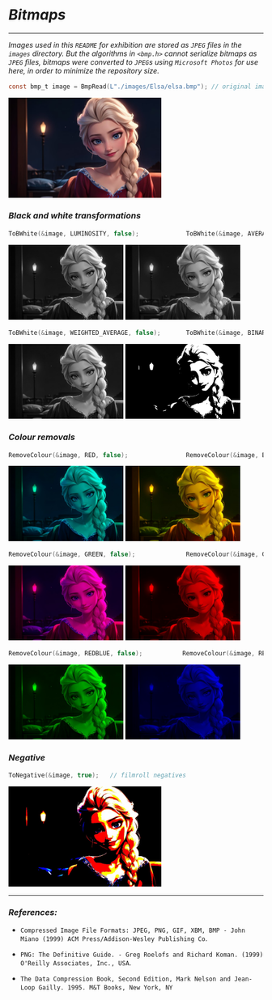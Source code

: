 # _Bitmaps_
---------

_Images used in this `README` for exhibition are stored as `JPEG` files in the `images` directory. But the algorithms in `<bmp.h>` cannot serialize bitmaps as `JPEG` files, bitmaps were converted to `JPEG`s using `Microsoft Photos` for use here, in order to minimize the repository size._

```C
const bmp_t image = BmpRead(L"./images/Elsa/elsa.bmp"); // original image
```
<img src="./images/Elsa/elsa.jpeg" width=60%>

### _Black and white transformations_

```C
ToBWhite(&image, LUMINOSITY, false);             ToBWhite(&image, AVERAGE, false);
```
<div>
<img src="./images/Elsa/elsa_lum.jpeg" width=45%>
<img src="./images/Elsa/elsa_average.jpeg" width=45%>
</div>

```C
ToBWhite(&image, WEIGHTED_AVERAGE, false);       ToBWhite(&image, BINARY, false);
```
<div>
<img src="./images/Elsa/elsa_waverage.jpeg" width=45%>
<img src="./images/Elsa/elsa_bin.jpeg" width=45%>
</div>

### _Colour removals_

```C
RemoveColour(&image, RED, false);                RemoveColour(&image, BLUE, false);
```
<div>
<img src="./images/Elsa/elsa_bg.jpeg" width=45%>
<img src="./images/Elsa/elsa_rg.jpeg" width=45%>
</div>

```C
RemoveColour(&image, GREEN, false);              RemoveColour(&image, GREENBLUE, false);
```
<div>
<img src="./images/Elsa/elsa_br.jpeg" width=45%>
<img src="./images/Elsa/elsa_r.jpeg" width=45%>
</div>

```C
RemoveColour(&image, REDBLUE, false);           RemoveColour(&image, REDGREEN, false);
```
<div>
<img src="./images/Elsa/elsa_g.jpeg" width=45%>
<img src="./images/Elsa/elsa_b.jpeg" width=45%>
</div>

### _Negative_

```C
ToNegative(&image, true);   // filmroll negatives
```
<img src="./images/Elsa/elsa_neg.jpeg" width=60%>

----------------

### _References:_

- `Compressed Image File Formats: JPEG, PNG, GIF, XBM, BMP - John Miano (1999) ACM Press/Addison-Wesley Publishing Co`.

- `PNG: The Definitive Guide. - Greg Roelofs and Richard Koman. (1999) O'Reilly Associates, Inc., USA`.

- `The Data Compression Book, Second Edition, Mark Nelson and Jean-Loop Gailly. 1995. M&T Books, New York, NY`
